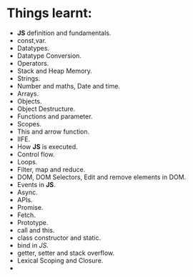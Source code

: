 # Things learnt:
* **JS** definition and fundamentals.
* const,var.   
* Datatypes.
* Datatype Conversion.
* Operators.
* Stack and Heap Memory.
* Strings.
* Number and maths, Date and time.
* Arrays.
* Objects.
* Object Destructure.
* Functions and parameter.
* Scopes.
* This and arrow function.
* IIFE.
* How **JS** is executed.
* Control flow.
* Loops.
* Filter, map and reduce.
* DOM, DOM Selectors, Edit and remove elements in DOM.
* Events in **JS**.
* Async.
* APIs.
* Promise.
* Fetch.
* Prototype.
* call and this.
* class constructor and static.
* bind in *JS*.
* getter, setter and stack overflow.
* Lexical Scoping and Closure.
*